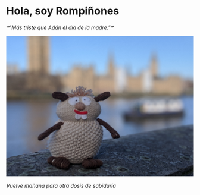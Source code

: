 # Hola, soy Rompiñones

<!--STARTS_HERE_QUOTE_README-->
<i>❝"Más triste que Adán el día de la madre."❞</i>
<!--ENDS_HERE_QUOTE_README-->

<!--START_SECTION:update_image-->
![alt text](https://raw.githubusercontent.com/focaalvarez/rompinones/main/.github/images/00100lrPORTRAIT_00100_BURST20220205102226649_COVER.jpg?raw=true)
<!--END_SECTION:update_image-->

*Vuelve mañana para otra dosis de sabiduría*
